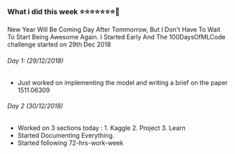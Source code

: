 ### What i did this week :star::star::star::star::star::star::star::calendar:

New Year Will Be Coming Day After Tommorrow, But I Don't Have To Wait To Start Being Awesome Again.
I Started Early And The 100DaysOfMLCode challenge started on 29th Dec 2018

###### Day 1: (29/12/2018)

* Just worked on implementing the model and writing a brief on the paper 1511.06309


###### Day 2 (30/12/2018)

* Worked on 3 sections today : 1. Kaggle
							   2. Project
							   3. Learn
* Started Documenting Everything.
* Started following 72-hrs-work-week
